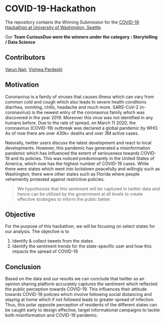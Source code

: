 # COVID-19-Hackathon
The repository contains the Winning Submission for the [COVID-19 Hackathon at University of Washington, Seattle](https://data-science-hackathon.github.io/COVID-19-Hackathon/).

Our **Team CuriousDuo were the winners under the category : Storytelling / Data Science**

## Contributors

[Varun Nair](https://github.com/VarunNair4), [Vishwa Pardeshi](https://github.com/vishwapardeshi)

## Motivation

Coronavirus is a family of viruses that causes illness which can vary from common cold and cough which also leads to severe health conditions diarrhea, vomiting, chills, headache and much more. SARS-CoV-2 (n-coronavirus) is the newest entry of the coronavirus family which was discovered in the year 2019. Moreover this virus was not identified in any humans before. Due to the rate of spread, on March 11 2020, the coronavirus (COVID-19) outbreak was declared a global pandemic by WHO. As of now there are over 430k+ deaths and over 3M active cases.

Naturally, twitter users discuss the latest development and react to local developments. However, this pandemic has generated a misinformation pandemic which has influenced the extent of seriousness towards COVID-19 and its policies. This was noticed predominantly in the United States of America, which now has the highest number of COVID-19 cases. While there were states which went into lockdown peacefully and willingly such as Washington, there were other states such as Florida where people vehemently protested against restrictive policies. 

> We hypothesize that this sentiment will be captured in twitter data and hence can be utilized by the government at all levels to create effective strategies to 
> inform the public better.

## Objective
For the purpose of this hackathon, we will be focusing on select states for our analysis. The objective is to
1. Identify & collect tweets from the states
2. Identify the sentiment trends for the state-specific user and how this impacts the spread of COVID-19

## Conclusion
Based on the data and our results we can conclude that twitter as an opinion sharing platform accurately captures the sentiment which reflected the public perception towards COVID-19. This influences their attitude towards COVID-19 policies which involve following social distancing and staying at home which if not followed leads to greater spread of infection. Thus, this polar opposite perception of residents of the different states can be caught early to design effective, target informational campaigns to tackle both misinformation and COVID-19 pandemic.
